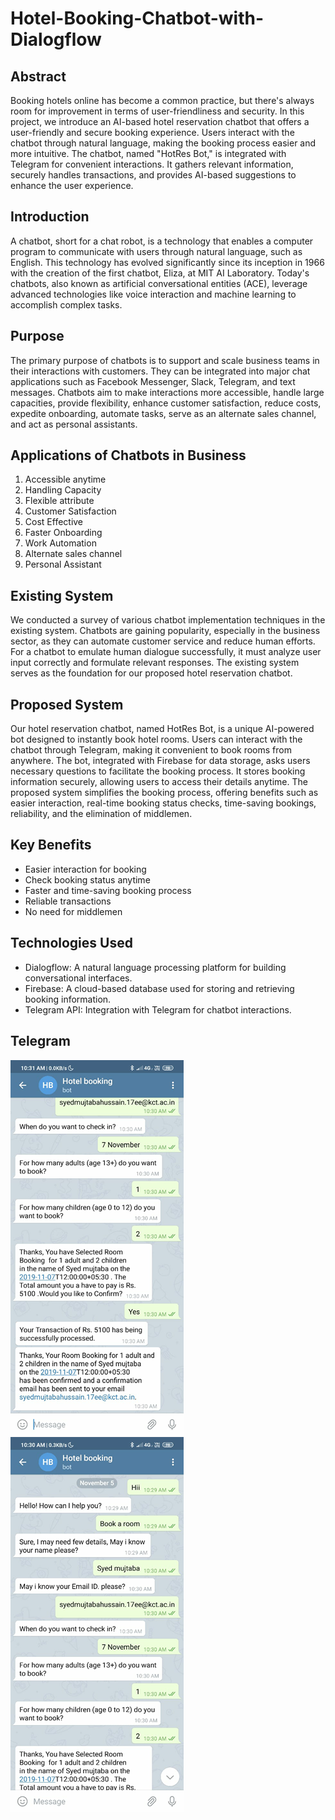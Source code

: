 # Hotel-Booking-Chatbot-with-Dialogflow

## Abstract

Booking hotels online has become a common practice, but there's always room for improvement in terms of user-friendliness and security. In this project, we introduce an AI-based hotel reservation chatbot that offers a user-friendly and secure booking experience. Users interact with the chatbot through natural language, making the booking process easier and more intuitive. The chatbot, named "HotRes Bot," is integrated with Telegram for convenient interactions. It gathers relevant information, securely handles transactions, and provides AI-based suggestions to enhance the user experience.

## Introduction

A chatbot, short for a chat robot, is a technology that enables a computer program to communicate with users through natural language, such as English. This technology has evolved significantly since its inception in 1966 with the creation of the first chatbot, Eliza, at MIT AI Laboratory. Today's chatbots, also known as artificial conversational entities (ACE), leverage advanced technologies like voice interaction and machine learning to accomplish complex tasks.

## Purpose

The primary purpose of chatbots is to support and scale business teams in their interactions with customers. They can be integrated into major chat applications such as Facebook Messenger, Slack, Telegram, and text messages. Chatbots aim to make interactions more accessible, handle large capacities, provide flexibility, enhance customer satisfaction, reduce costs, expedite onboarding, automate tasks, serve as an alternate sales channel, and act as personal assistants.

## Applications of Chatbots in Business

1. Accessible anytime
2. Handling Capacity
3. Flexible attribute
4. Customer Satisfaction
5. Cost Effective
6. Faster Onboarding
7. Work Automation
8. Alternate sales channel
9. Personal Assistant

## Existing System

We conducted a survey of various chatbot implementation techniques in the existing system. Chatbots are gaining popularity, especially in the business sector, as they can automate customer service and reduce human efforts. For a chatbot to emulate human dialogue successfully, it must analyze user input correctly and formulate relevant responses. The existing system serves as the foundation for our proposed hotel reservation chatbot.

## Proposed System

Our hotel reservation chatbot, named HotRes Bot, is a unique AI-powered bot designed to instantly book hotel rooms. Users can interact with the chatbot through Telegram, making it convenient to book rooms from anywhere. The bot, integrated with Firebase for data storage, asks users necessary questions to facilitate the booking process. It stores booking information securely, allowing users to access their details anytime. The proposed system simplifies the booking process, offering benefits such as easier interaction, real-time booking status checks, time-saving bookings, reliability, and the elimination of middlemen.

## Key Benefits

- Easier interaction for booking
- Check booking status anytime
- Faster and time-saving booking process
- Reliable transactions
- No need for middlemen

## Technologies Used
- Dialogflow: A natural language processing platform for building conversational interfaces.
- Firebase: A cloud-based database used for storing and retrieving booking information.
- Telegram API: Integration with Telegram for chatbot interactions.

## Telegram 
![Simulation1](https://github.com/husynmujtaba/Hotel-Booking-Chatbot-with-Dialogflow/blob/main/Simulation1.png)
![Simulation2](https://github.com/husynmujtaba/Hotel-Booking-Chatbot-with-Dialogflow/blob/main/Simulation2.png)

